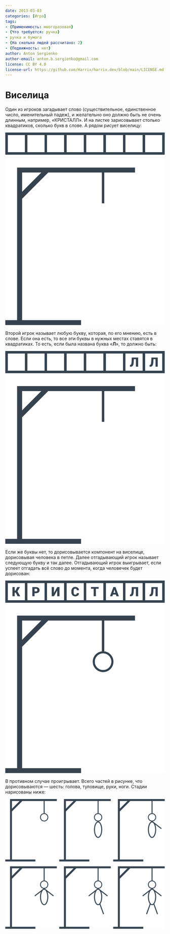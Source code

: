 ```yaml
---
date: 2013-03-03
categories: [Игра]
tags:
- {Применимость: многоразовая}
- {Что требуется: ручка}
- ручка и бумага
- {На сколько людей рассчитано: 2}
- {Подвижность: нет}
author: Anton Sergienko
author-email: anton.b.sergienko@gmail.com
license: CC BY 4.0
license-url: https://github.com/Harrix/harrix.dev/blob/main/LICENSE.md
---
```


# Виселица

Один из игроков загадывает слово (существительное, единственное число, именительный падеж), и желательно оно должно быть не очень длинным, например, «КРИСТАЛЛ». И на листке зарисовывает столько квадратиков, сколько букв в слове. А рядом рисует виселицу:

![Начало игры](img/start.svg)

Второй игрок называет любую букву, которая, по его мнению, есть в слове. Если она есть, то все эти буквы в нужных местах ставятся в квадратиках. То есть, если была названа буква «**Л**», то должно быть:

![Отгаданные буквы](img/step.svg)

Если же буквы нет, то дорисовывается компонент на виселице, дорисовывая человека в петле. Далее отгадывающий игрок называет следующую букву и так далее. Отгадывающий игрок выигрывает, если успеет отгадать всё слово до момента, когда человечек будет дорисован:

![Пример победной ситуации](img/win.svg)

В противном случае проигрывает. Всего частей в рисунке, что дорисовываются — шесть: голова, туловище, руки, ноги. Стадии нарисованы ниже:

![Все шесть состояний виселицы](img/steps.svg)
